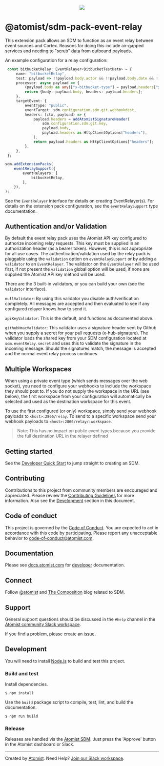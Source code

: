 <p align="center">
  <img src="https://images.atomist.com/sdm/SDM-Logo-Dark.png">
</p>

# @atomist/sdm-pack-event-relay

This extension pack allows an SDM to function as an event relay between event sources and Cortex.  Reasons for doing
this include air-gapped services and needing to "scrub" data from outbound payloads.

An example configuration for a relay configuration:

```typescript
 const bitbucketRelay: EventRelayer<BitbucketTestData> = {
     name: "bitbucketRelay",
     test: payload => !!payload.body.actor && !!payload.body.date && !!payload.body.eventKey,
     processor: async payload => {
         (payload.body as any)["x-bitbucket-type"] = payload.headers["x-event-key"];
         return {body: payload.body, headers: payload.headers};
     },
     targetEvent: {
         eventType: "public",
         eventTarget: sdm.configuration.sdm.git.webhookdest,
         headers: (ctx, payload) => {
             payload.headers = addAtomistSignatureHeader(
                 sdm.configuration.sdm.git.key,
                 payload.body,
                 payload.headers as HttpClientOptions["headers"],
             );
             return payload.headers as HttpClientOptions["headers"];
         },
     },
 };

sdm.addExtensionPacks(
    eventRelaySupport({
        eventRelayers: [
            bitbucketRelay,
        ],
    }),
);
``` 

See the `EventRelayer` interface for details on creating EventRelayer(s).  For details on the extension pack
configuration, see the `eventRelaySupport` type documentation.

## Authentication and/or Validation
By default the event relay pack uses the Atomist API key configured to authorize incoming relay requests.  This key must
be supplied in an authorization header (as a bearer token).  However, this is not appropriate for all use cases.  The
authentication/validation used by the relay pack is pluggable using the `validation` option on `eventRelaySupport` or by
adding a `validator` to an `EventRelayer`.  The validator on the `EventRelayer` will be used first, if not present
the `validation` global option will be used, if none are supplied the Atomist API key method will be used.

There are the 3 built-in validators, or you can build your own (see the `Validator` interface).

`nullValidator`: By using this validator you disable auth/verification completely.  All messages are accepted and then
evaluated to see if any configured relayer knows how to send it.

`apiKeyValidator`: This is the default, and functions as documented above.

`githubHmacValidator`: This validator uses a signature header sent by Github when you supply a secret for your pull
requests (x-hub-signature). The validator loads the shared key from your SDM configuration located at
`sdm.eventRelay.secret` and uses this to validate the signature in the incoming message.  Should the signatures match,
the message is accepted and the normal event relay process continues.

## Multiple Workspaces
When using a private event type (which sends messages over the web socket), you need to configure your webhooks to
include the workspace they should post to.  If you do not supply the workspace in the URL (see below), the first
workspace from your configuration will automatically be selected and used as the destination workspace for this event.

To use the first configured (or only) workspace, simply send your webhook payloads to `<host>:2866/relay`.  To send to
a specific workspace send your webhook payloads to `<host>:2866/relay/:workspace`.  


> Note: This has no impact on public event types because you provide the full destination URL in the relayer defined

[atomist-doc]: https://docs.atomist.com/ (Atomist Documentation)

## Getting started

See the [Developer Quick Start][atomist-quick] to jump straight to
creating an SDM.

[atomist-quick]: https://docs.atomist.com/quick-start/ (Atomist - Developer Quick Start)

## Contributing

Contributions to this project from community members are encouraged
and appreciated. Please review the [Contributing
Guidelines](CONTRIBUTING.md) for more information. Also see the
[Development](#development) section in this document.

## Code of conduct

This project is governed by the [Code of
Conduct](CODE_OF_CONDUCT.md). You are expected to act in accordance
with this code by participating. Please report any unacceptable
behavior to code-of-conduct@atomist.com.

## Documentation

Please see [docs.atomist.com][atomist-doc] for
[developer][atomist-doc-sdm] documentation.

[atomist-doc-sdm]: https://docs.atomist.com/developer/sdm/ (Atomist Documentation - SDM Developer)

## Connect

Follow [@atomist][atomist-twitter] and [The Composition][atomist-blog]
blog related to SDM.

[atomist-twitter]: https://twitter.com/atomist (Atomist on Twitter)
[atomist-blog]: https://the-composition.com/ (The Composition - The Official Atomist Blog)

## Support

General support questions should be discussed in the `#help`
channel in the [Atomist community Slack workspace][slack].

If you find a problem, please create an [issue][].

[issue]: https://github.com/atomist-seeds/sdm-pack/issues

## Development

You will need to install [Node.js][node] to build and test this
project.

[node]: https://nodejs.org/ (Node.js)

### Build and test

Install dependencies.

```
$ npm install
```

Use the `build` package script to compile, test, lint, and build the
documentation.

```
$ npm run build
```

### Release

Releases are handled via the [Atomist SDM][atomist-sdm].  Just press
the 'Approve' button in the Atomist dashboard or Slack.

[atomist-sdm]: https://github.com/atomist/atomist-sdm (Atomist Software Delivery Machine)

---

Created by [Atomist][atomist].
Need Help?  [Join our Slack workspace][slack].

[atomist]: https://atomist.com/ (Atomist - How Teams Deliver Software)
[slack]: https://join.atomist.com/ (Atomist Community Slack)
